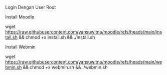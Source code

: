 Login Dengan User Root

Install Moodle

wget https://raw.githubusercontent.com/yansuwitna/moodle/refs/heads/main/install.sh && chmod +x install.sh && ./install.sh

Install Webmin

wget https://raw.githubusercontent.com/yansuwitna/moodle/refs/heads/main/webmin.sh && chmod +x webmin.sh && ./webmin.sh



